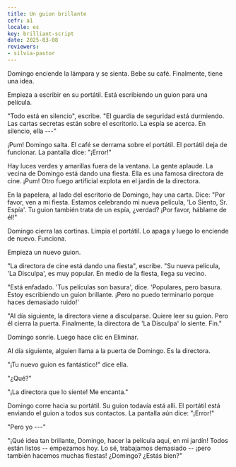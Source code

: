 ```yaml
---
title: Un guion brillante
cefr: a1
locale: es
key: brilliant-script
date: 2025-03-08
reviewers:
- silvia-pastor
---
```


Domingo enciende la lámpara y se sienta. Bebe su café. Finalmente, tiene una idea.

Empieza a escribir en su portátil. Está escribiendo un guion para una película.

"Todo está en silencio", escribe. "El guardia de seguridad está durmiendo. Las cartas secretas están sobre el escritorio. La espía se acerca. En silencio, ella ---"

¡Pum! Domingo salta. El café se derrama sobre el portátil. El portátil deja de funcionar. La pantalla dice: "¡Error!"

Hay luces verdes y amarillas fuera de la ventana. La gente aplaude. La vecina de Domingo está dando una fiesta. Ella es una famosa directora de cine. ¡Pum! Otro fuego artificial explota en el jardín de la directora.

En la papelera, al lado del escritorio de Domingo, hay una carta. Dice: "Por favor, ven a mi fiesta. Estamos celebrando mi nueva película, 'Lo Siento, Sr. Espía'. Tu guion también trata de un espía, ¿verdad? ¡Por favor, háblame de él!"

Domingo cierra las cortinas. Limpia el portátil. Lo apaga y luego lo enciende de nuevo. Funciona.

Empieza un nuevo guion.

"La directora de cine está dando una fiesta", escribe. "Su nueva película, 'La Disculpa', es muy popular. En medio de la fiesta, llega su vecino.

"Está enfadado. 'Tus películas son basura', dice. 'Populares, pero basura. Estoy escribiendo un guion brillante. ¡Pero no puedo terminarlo porque haces demasiado ruido!'

"Al día siguiente, la directora viene a disculparse. Quiere leer su guion. Pero él cierra la puerta. Finalmente, la directora de 'La Disculpa' lo siente. Fin."

Domingo sonríe. Luego hace clic en Eliminar.

Al día siguiente, alguien llama a la puerta de Domingo. Es la directora.

"¡Tu nuevo guion es fantástico!" dice ella.

"¿Qué?"

"¡La directora que lo siente! Me encanta."

Domingo corre hacia su portátil. Su guion todavía está allí. El portátil está enviando el guion a todos sus contactos. La pantalla aún dice: "¡Error!"

"Pero yo ---"

"¡Qué idea tan brillante, Domingo, hacer la película aquí, en mi jardín! Todos están listos -- empezamos hoy. Lo sé, trabajamos demasiado -- ¡pero también hacemos muchas fiestas! ¿Domingo? ¿Estás bien?"